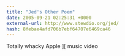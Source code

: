 ```yaml
---
title: "Jed's Other Poem"
date: 2005-09-21 02:25:31 +0000
external-url: http://www.stewdio.org/jed/
hash: 8febae4afd706b7ebf64707e6469ca46
---
```


Totally whacky Apple ][ music video
